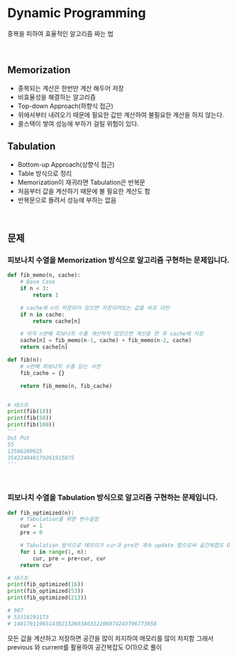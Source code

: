 # Dynamic Programming

중복을 피하여 효율적인 알고리즘 짜는 법

<br>

## Memorization

- 중복되는 계산은 한번만 계산 해두어 저장
- 비효율성을 해결하는 알고리즘
- Top-down Approach(하향식 접근)
- 위에서부터 내려오기 때문에 필요한 값만 계산하여 불필요한 계산을 하지 않는다.
- 콜스택이 쌓여 성능에 부하가 걸릴 위험이 있다.

## Tabulation

- Bottom-up Approach(상향식 접근)
- Table 방식으로 정리
- Memorization이 재귀라면 Tabulation은 반복문
- 처음부터 값을 계산하기 때문에 불 필요한 계산도 함
- 반복문으로 돌려서 성능에 부하는 없음

<br>

## 문제

### 피보나치 수열을 Memorization 방식으로 알고리즘 구현하는 문제입니다.

```python
def fib_memo(n, cache):
    # Base Case
    if n < 3:
        return 1

    # cache에 n이 저장되어 있으면 저장되어있는 값을 바로 리턴
    if n in cache:
        return cache[n]

    # 아직 n번째 피보나치 수를 계산하지 않았으면 계산을 한 후 cache에 저장
    cache[n] = fib_memo(n-1, cache) + fib_memo(n-2, cache)
    return cache[n]

def fib(n):
    # n번째 피보나치 수를 담는 사전
    fib_cache = {}

    return fib_memo(n, fib_cache)


# 테스트
print(fib(10))
print(fib(50))
print(fib(100))
'''
Out Put
55
12586269025
354224848179261915075
'''
```

<br>

### 피보나치 수열을 Tabulation 방식으로 알고리즘 구현하는 문제입니다.

```python
def fib_optimized(n):
    # Tabulation을 위한 변수설정
    cur = 1
    pre = 0

    # Tabulation 방식으로 메모리가 cur과 pre만 계속 update 함으로써 공간복잡도 O(1)
    for i in range(1, n):
        cur, pre = pre+cur, cur
    return cur

# 테스트
print(fib_optimized(16))
print(fib_optimized(53))
print(fib_optimized(213))

# 987
# 53316291173
# 146178119651438213260386312206974243796773058
```

모든 값을 계산하고 저장하면 공간을 많이 차지하여 메모리를 많이 차지함 그래서 previous 와 current를 활용하여 공간복잡도 O(1)으로 풀이
